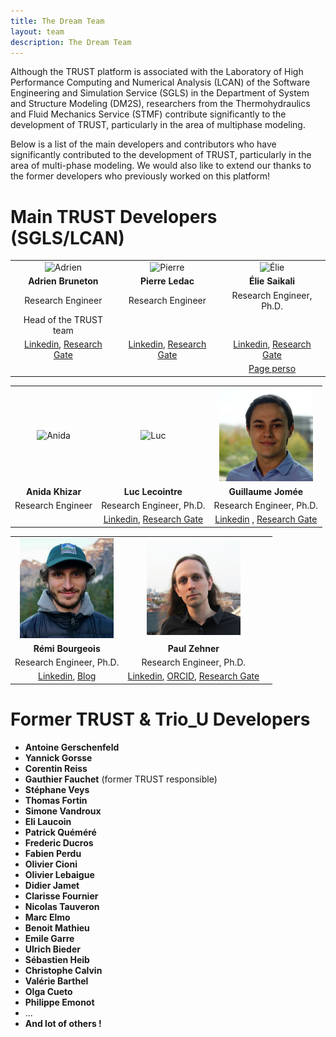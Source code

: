 ```yaml
---
title: The Dream Team
layout: team
description: The Dream Team
---
```


Although the TRUST platform is associated with the Laboratory of High Performance Computing and Numerical Analysis (LCAN) of the Software Engineering and Simulation Service (SGLS) in the Department of System and Structure Modeling (DM2S), researchers from the Thermohydraulics and Fluid Mechanics Service (STMF) contribute significantly to the development of TRUST, particularly in the area of multiphase modeling. 

Below is a list of the main developers and contributors who have significantly contributed to the development of TRUST, particularly in the area of multi-phase modeling. We would also like to extend our thanks to the former developers who previously worked on this platform!

# Main TRUST Developers (SGLS/LCAN)

<style>
td, th {
   border: none!important;
}
</style>


| | | |
| :---: | :---: | :---: |
| <img src="https://github.com/cea-trust-platform/cea-trust-platform.github.io/blob/master/images/social/adrien.jpg?raw=true" alt="Adrien" width="150"/> | <img src="https://github.com/cea-trust-platform/cea-trust-platform.github.io/blob/master/images/social/pierre.jpg?raw=true" alt="Pierre" width="150"/> | <img src="https://github.com/cea-trust-platform/cea-trust-platform.github.io/blob/master/images/social/elie.jpg?raw=true" alt="Élie" width="150"/> |
| **Adrien Bruneton** | **Pierre Ledac** | **Élie Saikali** |
| Research Engineer | Research Engineer | Research Engineer, Ph.D. |
| Head of the TRUST team | | |
| [Linkedin](https://www.linkedin.com/in/adrien-bruneton-7bb0ba94/), [Research Gate](https://www.researchgate.net/profile/Adrien-Bruneton)  | [Linkedin](https://www.linkedin.com/in/pierre-ledac-a384652/), [Research Gate](https://www.researchgate.net/profile/Pierre-Ledac) | [Linkedin](https://www.linkedin.com/in/%C3%A9lie-saikali-aa3b3826/), [Research Gate](https://www.researchgate.net/profile/Elie-Saikali) |
|  | | [Page perso](https://sites.google.com/view/eliesaikali/home) |

| | | |
| :---: | :---: | :---: |
| <img src="https://github.com/cea-trust-platform/cea-trust-platform.github.io/blob/master/images/social/anida.jpg?raw=true" alt="Anida" width="150"/> | <img src="https://github.com/cea-trust-platform/cea-trust-platform.github.io/blob/master/images/social/luc.jpg?raw=true" alt="Luc" width="150"/> | <img src="https://github.com/cea-trust-platform/cea-trust-platform.github.io/blob/master/images/social/jomee.jpeg?raw=true" alt="GuillaumeJ" width="150"/>  |
| **Anida Khizar** | **Luc Lecointre** | **Guillaume Jomée** |
| Research Engineer | Research Engineer, Ph.D. | Research Engineer, Ph.D. |
| | [Linkedin](https://www.linkedin.com/in/luc-lecointre-269754a4/), [Research Gate](https://www.researchgate.net/profile/Luc-Lecointre) | [Linkedin](https://www.linkedin.com/in/guillaume-jom%C3%A9e-6627b5175/) , [Research Gate](https://www.researchgate.net/profile/Guillaume-Jomee-2) |

| | | |
| :---: | :---: | :---: |
| <img src="https://github.com/cea-trust-platform/cea-trust-platform.github.io/blob/master/images/social/bourgeois.jpg?raw=true" alt="Remi" width="150"/> | <img src="https://github.com/cea-trust-platform/cea-trust-platform.github.io/blob/master/images/social/zehner.jpg?raw=true" alt="Paul" width="150"/> | |
| **Rémi Bourgeois** | **Paul Zehner** | |
| Research Engineer, Ph.D. | Research Engineer, Ph.D. | |
| [Linkedin](https://www.linkedin.com/in/remi-bourgeois/), [Blog](https://rbourgeois33.github.io/) | [Linkedin](https://www.linkedin.com/in/paul-zehner-a196a184/), [ORCID](https://orcid.org/0000-0002-4811-0079), [Research Gate](https://www.researchgate.net/profile/Paul-Zehner) | |



# Former TRUST & Trio_U Developers

- **Antoine Gerschenfeld**
- **Yannick Gorsse**
- **Corentin Reiss**
- **Gauthier Fauchet** (former TRUST responsible)
- **Stéphane Veys**
- **Thomas Fortin**
- **Simone Vandroux**
- **Eli Laucoin**
- **Patrick Quéméré**
- **Frederic Ducros**
- **Fabien Perdu**
- **Olivier Cioni**
- **Olivier Lebaigue**
- **Didier Jamet**
- **Clarisse Fournier**
- **Nicolas Tauveron**
- **Marc Elmo**
- **Benoit Mathieu**
- **Emile Garre**
- **Ulrich Bieder**
- **Sébastien Heib**
- **Christophe Calvin**
- **Valérie Barthel**
- **Olga Cueto**
- **Philippe Emonot**
- ...
- **And lot of others !**
